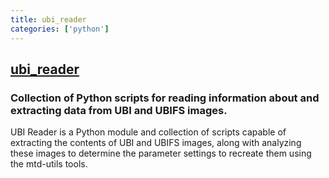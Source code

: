 ```yaml
---
title: ubi_reader
categories: ['python']
---
```

## [ubi_reader](https://github.com/jrspruitt/ubi_reader)

### Collection of Python scripts for reading information about and extracting data from UBI and UBIFS images.

UBI Reader is a Python module and collection of scripts capable of extracting
the contents of UBI and UBIFS images, along with analyzing these images to
determine the parameter settings to recreate them using the mtd-utils tools.

